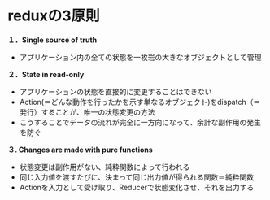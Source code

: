 # reduxの3原則

**１．Single source of truth**

- アプリケーション内の全ての状態を一枚岩の大きなオブジェクトとして管理

**２．State in read-only**

- アプリケーションの状態を直接的に変更することはできない
- Action(＝どんな動作を行ったかを示す単なるオブジェクト)をdispatch（＝発行）することが、唯一の状態変更の方法
- こうすることでデータの流れが完全に一方向になって、余計な副作用の発生を防ぐ

**３. Changes are made with pure functions**

- 状態変更は副作用がない、純粋関数によって行われる
- 同じ入力値を渡すたびに、決まって同じ出力値が得られる関数＝純粋関数
- Actionを入力として受け取り、Reducerで状態変化させ、それを出力する
